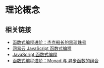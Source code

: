 # 理论概念

## 相关链接

-   [函数式编程进阶：杰克船长的黑珍珠号](https://juejin.cn/post/6844904034260910094)
-   [网易云 JavaScript 函数式编程](https://juejin.cn/post/6844903936378273799)
-   [JavaScript 函数式编程](https://zhuanlan.zhihu.com/p/21714695)
-   [函数式编程进阶：Monad 与 异步函数的组合](https://juejin.cn/post/6919289567564693518)
